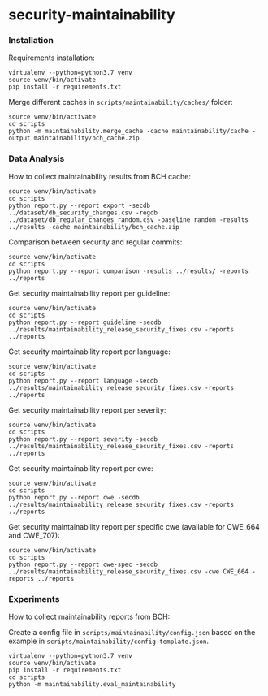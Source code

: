 # security-maintainability

### Installation
Requirements installation:

```
virtualenv --python=python3.7 venv
source venv/bin/activate
pip install -r requirements.txt
```

Merge different caches in `scripts/maintainability/caches/` folder:
```
source venv/bin/activate
cd scripts
python -m maintainability.merge_cache -cache maintainability/cache -output maintainability/bch_cache.zip
``` 

### Data Analysis

How to collect maintainability results from BCH cache:

```
source venv/bin/activate
cd scripts
python report.py --report export -secdb ../dataset/db_security_changes.csv -regdb ../dataset/db_regular_changes_random.csv -baseline random -results ../results -cache maintainability/bch_cache.zip
``` 

Comparison between security and regular commits:

```
source venv/bin/activate
cd scripts
python report.py --report comparison -results ../results/ -reports ../reports
``` 

Get security maintainability report per guideline:

```
source venv/bin/activate
cd scripts
python report.py --report guideline -secdb ../results/maintainability_release_security_fixes.csv -reports ../reports
``` 

Get security maintainability report per language:

```
source venv/bin/activate
cd scripts
python report.py --report language -secdb ../results/maintainability_release_security_fixes.csv -reports ../reports
``` 

Get security maintainability report per severity:

```
source venv/bin/activate
cd scripts
python report.py --report severity -secdb ../results/maintainability_release_security_fixes.csv -reports ../reports
``` 

Get security maintainability report per cwe:

```
source venv/bin/activate
cd scripts
python report.py --report cwe -secdb ../results/maintainability_release_security_fixes.csv -reports ../reports
``` 

Get security maintainability report per specific cwe (available for CWE_664 and CWE_707):

```
source venv/bin/activate
cd scripts
python report.py --report cwe-spec -secdb ../results/maintainability_release_security_fixes.csv -cwe CWE_664 -reports ../reports
``` 




### Experiments

How to collect maintainability reports from BCH:

Create a config file in `scripts/maintainability/config.json` based on the example in `scripts/maintainability/config-template.json`.

```
virtualenv --python=python3.7 venv
source venv/bin/activate
pip install -r requirements.txt
cd scripts
python -m maintainability.eval_maintainability
```
